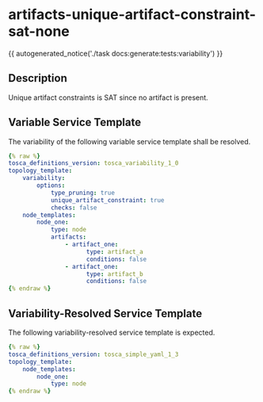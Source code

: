 # artifacts-unique-artifact-constraint-sat-none

{{ autogenerated_notice('./task docs:generate:tests:variability') }}

## Description

Unique artifact constraints is SAT since no artifact is present.

## Variable Service Template

The variability of the following variable service template shall be resolved.

```yaml linenums="1"
{% raw %}
tosca_definitions_version: tosca_variability_1_0
topology_template:
    variability:
        options:
            type_pruning: true
            unique_artifact_constraint: true
            checks: false
    node_templates:
        node_one:
            type: node
            artifacts:
                - artifact_one:
                      type: artifact_a
                      conditions: false
                - artifact_one:
                      type: artifact_b
                      conditions: false
{% endraw %}
```




## Variability-Resolved Service Template

The following variability-resolved service template is expected.

```yaml linenums="1"
{% raw %}
tosca_definitions_version: tosca_simple_yaml_1_3
topology_template:
    node_templates:
        node_one:
            type: node
{% endraw %}
```

